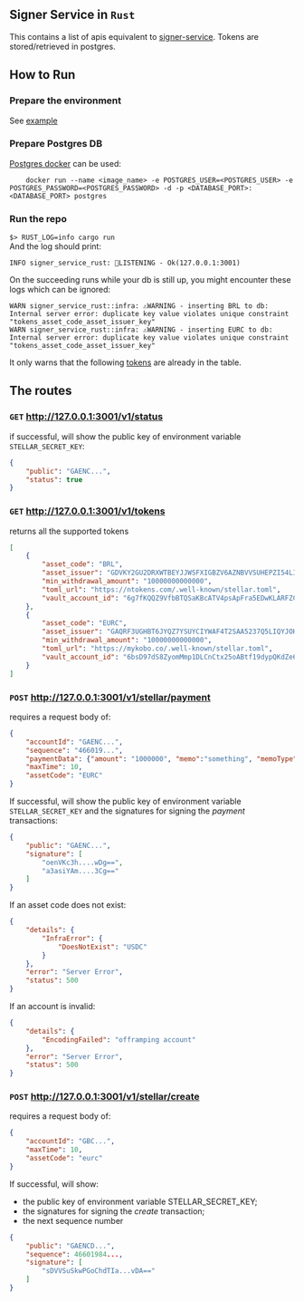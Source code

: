 ## Signer Service in `Rust`
This contains a list of apis equivalent to [signer-service](../signer-service).
Tokens are stored/retrieved in postgres.

## How to Run

### Prepare the environment
See [example](.env.example) 

### Prepare Postgres DB
[Postgres docker](https://hub.docker.com/_/postgres) can be used:
```script
    docker run --name <image_name> -e POSTGRES_USER=<POSTGRES_USER> -e POSTGRES_PASSWORD=<POSTGRES_PASSWORD> -d -p <DATABASE_PORT>:<DATABASE_PORT> postgres
```
### Run the repo
`$> RUST_LOG=info cargo run`  
And the log should print:
```log
INFO signer_service_rust: 🚀LISTENING - Ok(127.0.0.1:3001)
```
On the succeeding runs while your db is still up, you might encounter these logs which can be ignored:
```log
WARN signer_service_rust::infra: ⚠️WARNING - inserting BRL to db: Internal server error: duplicate key value violates unique constraint "tokens_asset_code_asset_issuer_key"
WARN signer_service_rust::infra: ⚠️WARNING - inserting EURC to db: Internal server error: duplicate key value violates unique constraint "tokens_asset_code_asset_issuer_key"
```
It only warns that the following [tokens](./resources/tokens) are already in the table.

## The routes

### **`GET`** http://127.0.0.1:3001/v1/status
if successful, will show the public key of environment variable `STELLAR_SECRET_KEY`:
```json
{
    "public": "GAENC...",
    "status": true
}
```

### **`GET`** http://127.0.0.1:3001/v1/tokens
returns all the supported tokens
```json
[
    {
        "asset_code": "BRL",
        "asset_issuer": "GDVKY2GU2DRXWTBEYJJWSFXIGBZV6AZNBVVSUHEPZI54LIS6BA7DVVSP",
        "min_withdrawal_amount": "10000000000000",
        "toml_url": "https://ntokens.com/.well-known/stellar.toml",
        "vault_account_id": "6g7fKQQZ9VfbBTQSaKBcATV4psApFra5EDwKLARFZCCVnSWS"
    },
    {
        "asset_code": "EURC",
        "asset_issuer": "GAQRF3UGHBT6JYQZ7YSUYCIYWAF4T2SAA5237Q5LIQYJOHHFAWDXZ7NM",
        "min_withdrawal_amount": "10000000000000",
        "toml_url": "https://mykobo.co/.well-known/stellar.toml",
        "vault_account_id": "6bsD97dS8ZyomMmp1DLCnCtx25oABtf19dypQKdZe6FBQXSm"
    }
]
```

### **`POST`** http://127.0.0.1:3001/v1/stellar/payment
requires a request body of:
```json
{
    "accountId": "GAENC...",
    "sequence": "466019...",
    "paymentData": {"amount": "1000000", "memo":"something", "memoType": "text", "offrampingAccount": "GDNVZLQ4TW..."},
    "maxTime": 10,
    "assetCode": "EURC"
}
```
If successful, will show the public key of environment variable `STELLAR_SECRET_KEY` and the signatures for signing the _payment_ transactions:
```json
{
    "public": "GAENC...",
    "signature": [
        "oenVKc3h....wDg==",
        "a3asiYAm....3Cg=="
    ]
}
```
If an asset code does not exist:
```json
{
    "details": {
        "InfraError": {
            "DoesNotExist": "USDC"
        }
    },
    "error": "Server Error",
    "status": 500
}
```
If an account is invalid:
```json
{
    "details": {
        "EncodingFailed": "offramping account"
    },
    "error": "Server Error",
    "status": 500
}
```

### **`POST`** http://127.0.0.1:3001/v1/stellar/create
requires a request body of:
```json
{
    "accountId": "GBC...",
    "maxTime": 10,
    "assetCode": "eurc"
}
```
If successful, will show:
* the public key of environment variable STELLAR_SECRET_KEY;
* the signatures for signing the _create_ transaction;
* the next sequence number
```json
{
    "public": "GAENCD...",
    "sequence": 46601984...,
    "signature": [
        "sDVVSuSkwPGoChdTIa...vDA=="
    ]
}
```